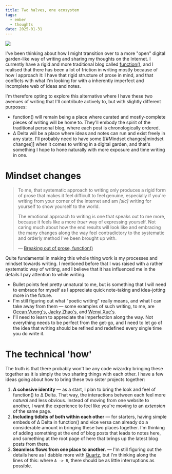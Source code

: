 ```yaml
---
title: Two halves, one ecosystem
tags:
  - ember
  - thoughts
date: 2025-01-31
---
```

![](images/fn-delta-venn-diagram.png)

I've been thinking about how I might transition over to a more "open" digital garden-like way of writing and sharing my thoughts on the Internet. I currently have a rigid and more traditional blog called [function()](https://blog.arash.codes), and I realised that there has been a lot of friction in writing mostly because of how I approach it: I have that rigid structure of prose in mind, and that conflicts with what I'm looking for with a inherently imperfect and incomplete web of ideas and notes.

I'm therefore opting to explore this alternative where I have these two avenues of writing that I'll contribute actively to, but with slightly different purposes:

* function() will remain being a place where curated and mostly-complete pieces of writing will be home to. They'll embody the spirit of the traditional personal blog, where each post is chronologically ordered.
* Δ Delta will be a place where ideas and notes can run and exist freely in any state. I'll probably need to have some [[#Mindset changes|mindset changes]] when it comes to writing in a digital garden, and that's something I hope to hone naturally with more exposure and time writing in one.

# Mindset changes

> To me, that systematic approach to writing only produces a rigid form of prose that makes it feel difficult to feel genuine, especially if you're writing from your corner of the internet and am *[sic]* writing for yourself to show yourself to the world.
> 
> The emotional approach to writing is one that speaks out to me more, because it feels like a more *truer* way of expressing yourself. Not caring much about how the end results will look like and embracing the many changes along the way feel contradictory to the systematic and orderly method I've been brought up with.
> 
> — [Breaking out of prose, function()](https://blog.arash.codes/posts/breaking-out-of-prose)

Quite fundamental in making this whole thing work is my processes and mindset towards writing. I mentioned before that I was raised with a rather systematic way of writing, and I believe that it has influenced me in the details I pay attention to while writing.

* Bullet points feel pretty unnatural to me, but is something that I will need to embrace for myself as I appreciate quick note-taking and idea-jotting more in the future.
* I'm still figuring out what "poetic writing" really means, and what I can take away from them — some examples of such writing, to me, are [Ocean Vuong's](https://en.wikipedia.org/wiki/On_Earth_We%27re_Briefly_Gorgeous), [Jacky Zhao's](https://jzhao.xyz), and [Wenyi Xue's](https://wenyixue.substack.com/).
* I'll need to learn to appreciate the imperfection along the way. Not everything needs to be perfect from the get-go, and I need to let go of the idea that writing should be refined and redefined every single time you do write it.

# The technical 'how'

The truth is that there probably won't be any code wizardry bringing these together as it is simply the two sharing things with each other. I have a few ideas going about how to bring these two sister projects together:

1. **A cohesive identity** — as a start, I plan to bring the look and feel of function() to Δ Delta. That way, the interactions between each feel more *natural* and less obvious. Instead of moving from one website to another, I want the experience to feel like you're moving to an *extension* of the same page.
2. **Including tidbits of both within each other** — for starters, having simple embeds of Δ Delta in function() and vice versa can already do a considerable amount in bringing these two places together. I'm thinking of adding something at the end of blog posts that leads to notes here, and something at the root page of here that brings up the latest blog posts from there.
3. **Seamless flows from one place to another.** — I'm still figuring out the details here as I dabble more with [Quartz](https://quartz.jzhao.xyz), but I'm thinking along the lines of this: where `A -> B`, there should be as little interruptions as possible.